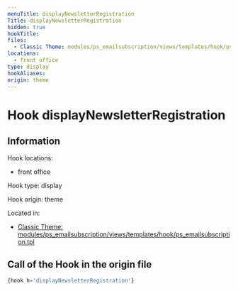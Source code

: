 ```yaml
---
menuTitle: displayNewsletterRegistration
Title: displayNewsletterRegistration
hidden: true
hookTitle: 
files:
  - Classic Theme: modules/ps_emailsubscription/views/templates/hook/ps_emailsubscription.tpl
locations:
  - front office
type: display
hookAliases:
origin: theme
---
```


# Hook displayNewsletterRegistration

## Information

Hook locations: 
  - front office

Hook type: display

Hook origin: theme

Located in: 
  - [Classic Theme: modules/ps_emailsubscription/views/templates/hook/ps_emailsubscription.tpl](https://github.com/PrestaShop/classic-theme/blob/develop/modules/ps_emailsubscription/views/templates/hook/ps_emailsubscription.tpl)

## Call of the Hook in the origin file

```php
{hook h='displayNewsletterRegistration'}
```